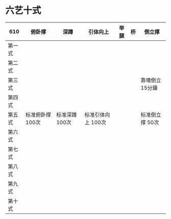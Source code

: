 # 六艺十式



| 610    | 俯卧撑           | 深蹲           | 引体向上           | 举腿 | 桥   | 倒立撑          |
| ------ | ---------------- | -------------- | ------------------ | ---- | ---- | --------------- |
| 第一式 |                  |                |                    |      |      |                 |
| 第二式 |                  |                |                    |      |      |                 |
| 第三式 |                  |                |                    |      |      | 靠墻倒立 15分鐘 |
| 第四式 |                  |                |                    |      |      |                 |
| 第五式 | 标准俯卧撑 100次 | 标准深蹲 100次 | 标准引体向上 100次 |      |      | 标准倒立撑 50次 |
| 第六式 |                  |                |                    |      |      |                 |
| 第七式 |                  |                |                    |      |      |                 |
| 第八式 |                  |                |                    |      |      |                 |
| 第九式 |                  |                |                    |      |      |                 |
| 第十式 |                  |                |                    |      |      |                 |

